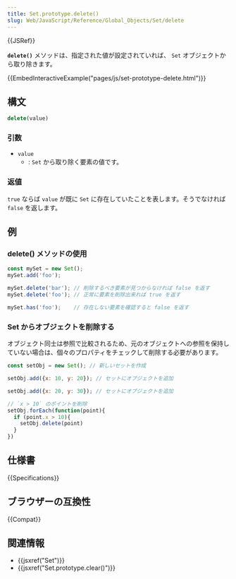 ```yaml
---
title: Set.prototype.delete()
slug: Web/JavaScript/Reference/Global_Objects/Set/delete
---
```


{{JSRef}}

**`delete()`** メソッドは、指定された値が設定されていれば、 `Set` オブジェクトから取り除きます。

{{EmbedInteractiveExample("pages/js/set-prototype-delete.html")}}

## 構文

```js
delete(value)
```

### 引数

- `value`
  - : `Set` から取り除く要素の値です。

### 返値

`true` ならば `value` が既に `Set` に存在していたことを表します。そうでなければ `false` を返します。

## 例

### delete() メソッドの使用

```js
const mySet = new Set();
mySet.add('foo');

mySet.delete('bar'); // 削除するべき要素が見つからなければ false を返す
mySet.delete('foo'); // 正常に要素を削除出来れば true を返す

mySet.has('foo');    // 存在しない要素を確認すると false を返す
```

### Set からオブジェクトを削除する

オブジェクト同士は参照で比較されるため、元のオブジェクトへの参照を保持していない場合は、個々のプロパティをチェックして削除する必要があります。

```js
const setObj = new Set(); // 新しいセットを作成

setObj.add({x: 10, y: 20}); // セットにオブジェクトを追加

setObj.add({x: 20, y: 30}); // セットにオブジェクトを追加

// `x > 10` のポイントを削除
setObj.forEach(function(point){
  if (point.x > 10){
    setObj.delete(point)
  }
})
```

## 仕様書

{{Specifications}}

## ブラウザーの互換性

{{Compat}}

## 関連情報

- {{jsxref("Set")}}
- {{jsxref("Set.prototype.clear()")}}
